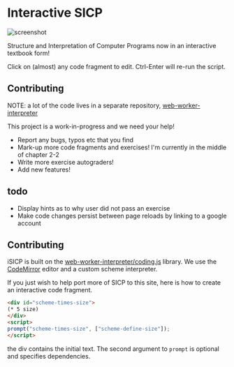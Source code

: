 # Interactive SICP

![screenshot](https://raw.github.com/zodiac/isicp/master/images/screenshot.png)

Structure and Interpretation of Computer Programs now in an interactive textbook form!

Click on (almost) any code fragment to edit. Ctrl-Enter will re-run the script.

## Contributing

NOTE: a lot of the code lives in a separate repository, [web-worker-interpreter](https://github.com/yuanchenyang/web-worker-interpreter)

This project is a work-in-progress and we need your help!

- Report any bugs, typos etc that you find
- Mark-up more code fragments and exercises! I'm currently in the middle of chapter 2-2
- Write more exercise autograders!
- Add new features!

## todo

- Display hints as to why user did not pass an exercise
- Make code changes persist between page reloads by linking to a google account

## Contributing

iSICP is built on the [web-worker-interpreter/coding.js](https://github.com/yuanchenyang/web-worker-interpreter) library. We use the [CodeMirror](http://codemirror.net/) editor and a custom scheme interpreter.

If you just wish to help port more of SICP to this site, here is how to create an interactive code fragment.

```html
<div id="scheme-times-size">
(* 5 size)
</div>
<script>
prompt("scheme-times-size", ["scheme-define-size"]);
</script>
```

the div contains the initial text. The second argument to ``prompt`` is optional and specifies dependencies.
